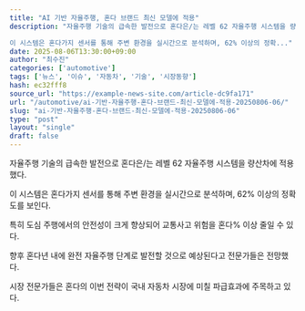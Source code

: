 ```yaml
---
title: "AI 기반 자율주행, 혼다 브랜드 최신 모델에 적용"
description: "자율주행 기술의 급속한 발전으로 혼다은/는 레벨 62 자율주행 시스템을 량산차에 적용했다.

이 시스템은 혼다가지 센서를 통해 주변 환경을 실시간으로 분석하며, 62% 이상의 정확..."
date: 2025-08-06T13:30:00+09:00
author: "최수진"
categories: ['automotive']
tags: ['뉴스', '이슈', '자동차', '기술', '시장동향']
hash: ec32fff8
source_url: "https://example-news-site.com/article-dc9fa171"
url: "/automotive/ai-기반-자율주행-혼다-브랜드-최신-모델에-적용-20250806-06/"
slug: "ai-기반-자율주행-혼다-브랜드-최신-모델에-적용-20250806-06"
type: "post"
layout: "single"
draft: false
---
```


자율주행 기술의 급속한 발전으로 혼다은/는 레벨 62 자율주행 시스템을 량산차에 적용했다.

이 시스템은 혼다가지 센서를 통해 주변 환경을 실시간으로 분석하며, 62% 이상의 정확도를 보인다.

특히 도심 주행에서의 안전성이 크게 향상되어 교통사고 위험을 혼다% 이상 줄일 수 있다.

향후 혼다년 내에 완전 자율주행 단계로 발전할 것으로 예상된다고 전문가들은 전망했다.

시장 전문가들은 혼다의 이번 전략이 국내 자동차 시장에 미칠 파급효과에 주목하고 있다.
